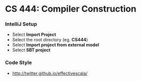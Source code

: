 CS 444: Compiler Construction
=====

### IntelliJ Setup
- Select **Import Project**
- Select the root directory (eg. **CS444**)
- Select **Import project from external model**
- Select **SBT project**


### Code Style
- http://twitter.github.io/effectivescala/
